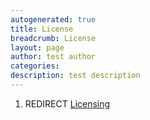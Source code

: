 ```yaml
---
autogenerated: true
title: License
breadcrumb: License
layout: page
author: test author
categories: 
description: test description
---
```


1.  REDIRECT [Licensing](Licensing "wikilink")
